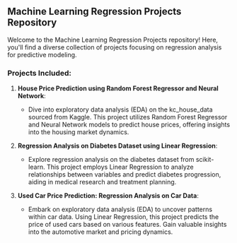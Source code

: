 ## Machine Learning Regression Projects Repository

Welcome to the Machine Learning Regression Projects repository! Here, you'll find a diverse collection of projects focusing on regression analysis for predictive modeling.

### Projects Included:

1. **House Price Prediction using Random Forest Regressor and Neural Network**:
   - Dive into exploratory data analysis (EDA) on the kc_house_data sourced from Kaggle. This project utilizes Random Forest Regressor and Neural Network models to predict house prices, offering insights into the housing market dynamics.

2. **Regression Analysis on Diabetes Dataset using Linear Regression**:
   - Explore regression analysis on the diabetes dataset from scikit-learn. This project employs Linear Regression to analyze relationships between variables and predict diabetes progression, aiding in medical research and treatment planning.

3. **Used Car Price Prediction: Regression Analysis on Car Data**:
   - Embark on exploratory data analysis (EDA) to uncover patterns within car data. Using Linear Regression, this project predicts the price of used cars based on various features. Gain valuable insights into the automotive market and pricing dynamics.
